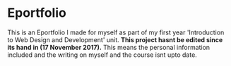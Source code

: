 # Eportfolio


This is an Eportfolio I made for myself as part of my first year 'Introduction to Web Design and Development' unit. 
**This project hasnt be edited since its hand in (17 November 2017).** This means the personal information included
 and the writing on myself and the course isnt upto date.
